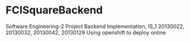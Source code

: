 # FCISquareBackend
Software Engineering-2 Project Backend Implementation, IS_1 20130022, 20130032, 20130042, 20130129
Using openshift to deploy online
